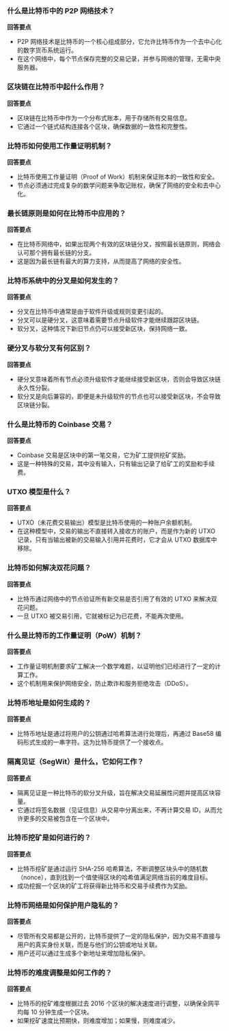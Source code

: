 ### 什么是比特币中的 P2P 网络技术？

**回答要点**

-   P2P 网络技术是比特币的一个核心组成部分，它允许比特币作为一个去中心化的数字货币系统运行。
-   在这个网络中，每个节点保存完整的交易记录，并参与网络的管理，无需中央服务器。

### 区块链在比特币中起什么作用？

**回答要点**

-   区块链在比特币中作为一个分布式账本，用于存储所有交易信息。
-   它通过一个链式结构连接各个区块，确保数据的一致性和完整性。

### 比特币如何使用工作量证明机制？

**回答要点**

-   比特币使用工作量证明（Proof of Work）机制来保证账本的一致性和安全。
-   节点必须通过完成复杂的数学问题来争取记账权，确保了网络的安全和去中心化。

### 最长链原则是如何在比特币中应用的？

**回答要点**

-   在比特币网络中，如果出现两个有效的区块链分叉，按照最长链原则，网络会认可那个拥有最长链的分支。
-   这是因为最长链有最大的算力支持，从而提高了网络的安全性。

### 比特币系统中的分叉是如何发生的？

**回答要点**

-   分叉在比特币中通常是由于软件升级或规则变更引起的。
-   分叉可以是硬分叉，这意味着需要节点升级软件才能继续跟踪区块链。
-   软分叉，这种情况下新旧节点仍可以接受新区块，保持网络一致。

### 硬分叉与软分叉有何区别？

**回答要点**

-   硬分叉意味着所有节点必须升级软件才能继续接受新区块，否则会导致区块链永久性分裂。
-   软分叉是向后兼容的，即便是未升级软件的节点也可以接受新区块，不会导致区块链分裂。

### 什么是比特币的 Coinbase 交易？

**回答要点**

-   Coinbase 交易是区块中的第一笔交易，它为矿工提供挖矿奖励。
-   这是一种特殊的交易，其中没有输入，只有输出记录了给矿工的奖励和手续费。

### UTXO 模型是什么？

**回答要点**

-   UTXO（未花费交易输出）模型是比特币使用的一种账户余额机制。
-   在这种模型中，交易的输出不直接转入接收方的账户，而是作为新的 UTXO 记录，只有当输出被新的交易输入引用并花费时，它才会从 UTXO 数据库中移除。

### 比特币如何解决双花问题？

**回答要点**

-   比特币通过网络中的节点验证所有新交易是否引用了有效的 UTXO 来解决双花问题。
-   一旦 UTXO 被交易引用，它就被标记为已花费，不能再次使用。

### 什么是比特币的工作量证明（PoW）机制？

**回答要点**

-   工作量证明机制要求矿工解决一个数学难题，以证明他们已经进行了一定的计算工作。
-   这个机制用来保护网络安全，防止欺诈和服务拒绝攻击（DDoS）。

### 比特币地址是如何生成的？

**回答要点**

-   比特币地址是通过将用户的公钥通过哈希算法进行处理后，再通过 Base58 编码形式生成的一串字符。这为比特币提供了一个接收点。

### 隔离见证（SegWit）是什么，它如何工作？

**回答要点**

-   隔离见证是一种比特币的软分叉升级，旨在解决交易延展性问题并提高区块容量。
-   它通过将签名数据（见证信息）从交易中分离出来，不再计算交易 ID，从而允许更多的交易被包含在一个区块中。

### 比特币挖矿是如何进行的？

**回答要点**

-   比特币挖矿是通过运行 SHA-256 哈希算法，不断调整区块头中的随机数（nonce），直到找到一个值使得区块的哈希值满足网络当前的难度目标。
-   成功挖掘一个区块的矿工将获得新比特币和交易手续费作为奖励。

### 比特币网络是如何保护用户隐私的？

**回答要点**

-   尽管所有交易都是公开的，比特币提供了一定的隐私保护，因为交易不直接与用户的真实身份关联，而是与他们的公钥或地址关联。
-   用户还可以通过生成多个新地址来增加隐私保护。

### 比特币的难度调整是如何工作的？

**回答要点**

-   比特币的挖矿难度根据过去 2016 个区块的解决速度进行调整，以确保全网平均每 10 分钟生成一个区块。
-   如果挖矿速度比预期快，则难度增加；如果慢，则难度减少。